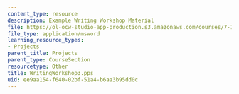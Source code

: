```yaml
---
content_type: resource
description: Example Writing Workshop Material
file: https://ol-ocw-studio-app-production.s3.amazonaws.com/courses/7-13-experimental-microbial-genetics-fall-2003/ee9aa154f64002bf51a4b6aa3b95dd0c_WritingWorkshop3.pps
file_type: application/msword
learning_resource_types:
- Projects
parent_title: Projects
parent_type: CourseSection
resourcetype: Other
title: WritingWorkshop3.pps
uid: ee9aa154-f640-02bf-51a4-b6aa3b95dd0c
---
```

